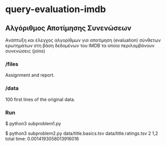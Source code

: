# query-evaluation-imdb

## Αλγόριθμος Αποτίμησης Συνενώσεων
Aνάπτυξη και έλεγχος αλγορίθμων για αποτίμηση (evaluation) σύνθετων ερωτημάτων στη βάση δεδομένων του IMDB τα οποία περιλαμβάνουν συνενώσεις (joins)  

### /files
Αssignment and report.

### /data
100 first lines of the original data.

### Run
$ python3 subproblem1.py  
  
$ python3 subproblem2.py data/title.basics.tsv data/title.ratings.tsv 2 1,2
total time: 0.0014193058013916016